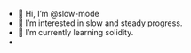 - 👋 Hi, I’m @slow-mode
- 👀 I’m interested in slow and steady progress.
- 🌱 I’m currently learning solidity.
- 
